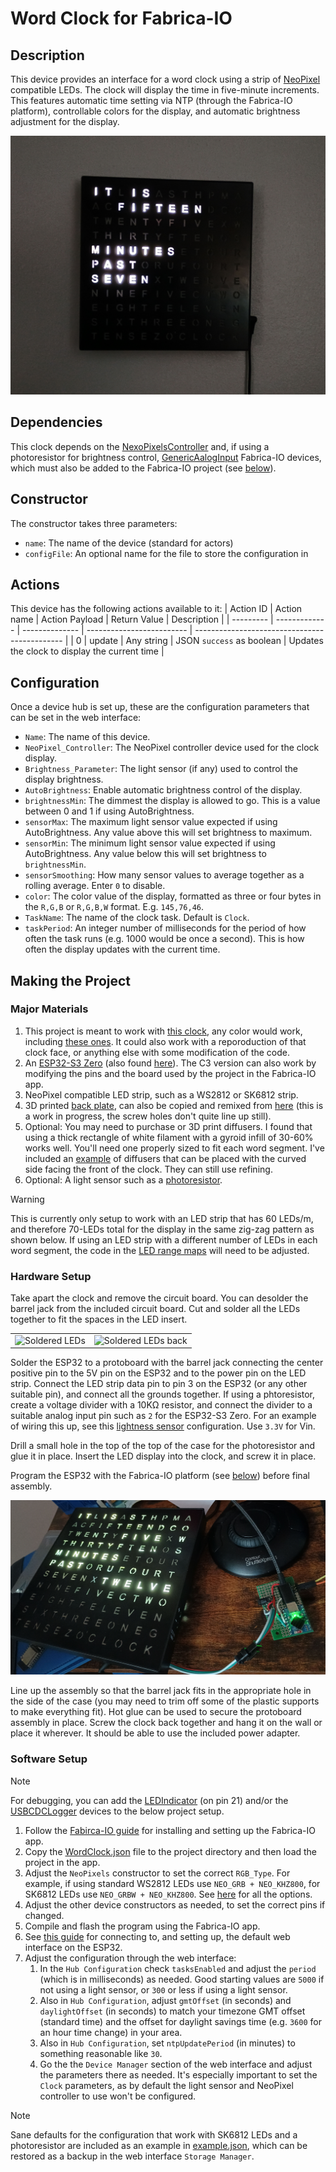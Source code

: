 # Word Clock for Fabrica-IO
## Description
This device provides an interface for a word clock using a strip of [NeoPixel](https://github.com/adafruit/Adafruit_NeoPixel) compatible LEDs. The clock will display the time in five-minute increments. This features automatic time setting via NTP (through the Fabrica-IO platform), controllable colors for the display, and automatic brightness adjustment for the display.

![Finished Clock](media/clock.jpg)

## Dependencies
This clock depends on the [NexoPixelsController](https://github.com/FabricaIO/actor-NeoPixelsController) and, if using a photoresistor for brightness control, [GenericAalogInput](https://github.com/FabricaIO/sensor-GenericAnalogInput) Fabrica-IO devices, which must also be added to the Fabrica-IO project (see [below](#software-setup)).

## Constructor
The constructor takes three parameters:
* `name`: The name of the device (standard for actors)
* `configFile`: An optional name for the file to store the configuration in

## Actions
This device has the following actions available to it:
| Action ID | Action name   | Action Payload | Return Value              | Description                                   |
| --------- | ------------- | -------------- | ------------------------- | --------------------------------------------- |
| 0         | update        | Any string     | JSON `success` as boolean | Updates the clock to display the current time |

## Configuration
Once a device hub is set up, these are the configuration parameters that can be set in the web interface:
* `Name`: The name of this device.
* `NeoPixel_Controller`: The NeoPixel controller device used for the clock display.
* `Brightness_Parameter`: The light sensor (if any) used to control the display brightness.
* `AutoBrightness`: Enable automatic brightness control of the display.
* `brightnessMin`: The dimmest the display is allowed to go. This is a value between 0 and 1 if using AutoBrightness.
* `sensorMax`: The maximum light sensor value expected if using AutoBrightness. Any value above this will set brightness to maximum.
* `sensorMin`: The minimum light sensor value expected if using AutoBrightness. Any value below this will set brightness to `brightnessMin`.
* `sensorSmoothing`: How many sensor values to average together as a rolling average. Enter `0` to disable.
* `color`: The color value of the display, formatted as three or four bytes in the `R,G,B` or `R,G,B,W` format. E.g. `145,76,46`.
* `TaskName`: The name of the clock task. Default is `Clock`.
* `taskPeriod`: An integer number of milliseconds for the period of how often the task runs (e.g. 1000 would be once a second). This is how often the display updates with the current time.

## Making the Project
### Major Materials
1. This project is meant to work with [this clock](https://www.amazon.com/Sharper-Electronic-Contemporary-Housewarming-Decoration/dp/B07NXWXQYH?), any color would work, including [these ones](https://www.amazon.com/Sharper-Image-Electronic-Display-Contemporary/dp/B07CD7S9PZ). It could also work with a reporoduction of that clock face, or anything else with some modification of the code.
2. An [ESP32-S3 Zero](https://www.waveshare.com/product/esp32-s3-zero.htm) (also found [here](https://www.aliexpress.us/item/3256806984814685.html)). The C3 version can also work by modifying the pins and the board used by the project in the Fabrica-IO app.
3. NeoPixel compatible LED strip, such as a WS2812 or SK6812 strip.
4. 3D printed [back plate](Clock-Insert-LED-Back.stl), can also be copied and remixed from [here](https://cad.onshape.com/documents/ec21d4738a26e97d46042a97/w/c5252cd16a113019a0dc78d1/e/b8a84b6399ae58831cb00727) (this is a work in progress, the screw holes don't quite line up still). 
5. Optional: You may need to purchase or 3D print diffusers. I found that using a thick rectangle of white filament with a gyroid infill of 30-60% works well. You'll need one properly sized to fit each word segment. I've included an [example](Diffuser.stl) of diffusers that can be placed with the curved side facing the front of the clock. They can still use refining.
6. Optional: A light sensor such as a [photoresistor](https://www.amazon.com/DIYables-Photocell-Photoresistor-Arduino-Raspberry/dp/B0CM5YNGSF).

> [!WARNING]
> This is currently only setup to work with an LED strip that has 60 LEDs/m, and therefore 70-LEDs total for the display in the same zig-zag pattern as shown below. If using an LED strip with a different number of LEDs in each word segment, the code in the [LED range maps](src/WordClock.h#L58) will need to be adjusted.

### Hardware Setup
Take apart the clock and remove the circuit board. You can desolder the barrel jack from the included circuit board. Cut and solder all the LEDs together to fit the spaces in the LED insert.

<table>
  <tr>
    <td><img src="media/leds.jpg" alt="Soldered LEDs"></td>
    <td><img src="media/ledsback.jpg" alt="Soldered LEDs back"></td>
  </tr>
</table>

Solder the ESP32 to a protoboard with the barrel jack connecting the center positive pin to the 5V pin on the ESP32 and to the power pin on the LED strip. Connect the LED strip data pin to pin 3 on the ESP32 (or any other suitable pin), and connect all the grounds together. If using a phtoresistor, create a voltage divider with a 10KΩ resistor, and connect the divider to a suitable analog input pin such as `2` for the ESP32-S3 Zero. For an example of wiring this up, see this [lightness sensor](https://makeabilitylab.github.io/physcomp/sensors/photoresistors.html#using-photoresistors-with-microcontrollers) configuration. Use `3.3V` for Vin.

Drill a small hole in the top of the top of the case for the photoresistor and glue it in place. Insert the LED display into the clock, and screw it in place.

Program the ESP32 with the Fabrica-IO platform (see [below](#software-setup)) before final assembly.

![Clock assembly](media/clockassembly.jpg)

Line up the assembly so that the barrel jack fits in the appropriate hole in the side of the case (you may need to trim off some of the plastic supports to make everything fit). Hot glue can be used to secure the protoboard assembly in place. Screw the clock back together and hang it on the wall or place it wherever. It should be able to use the included power adapter.

### Software Setup

> [!NOTE]
> For debugging, you can add the [LEDIndicator](https://github.com/FabricaIO/eventreceiver-LEDIndicator) (on pin 21) and/or the [USBCDCLogger](https://github.com/FabricaIO/logreceiver-USBCDCLogger) devices to the below project setup.  

1. Follow the [Fabirca-IO guide](https://github.com/FabricaIO/FabricaIO-App/wiki/App-Usage#using-the-fabrica-io-app) for installing and setting up the Fabrica-IO app.
2. Copy the [WordClock.json](WordClock.json) file to the project directory and then load the project in the app.
3. Adjust the `NeoPixels` constructor to set the correct `RGB_Type`. For example, if using standard WS2812 LEDs use `NEO_GRB + NEO_KHZ800`, for SK6812 LEDs use `NEO_GRBW + NEO_KHZ800`. See [here](https://github.com/adafruit/Adafruit_NeoPixel/blob/master/Adafruit_NeoPixel.h#L86) for all the options.
4. Adjust the other device constructors as needed, to set the correct pins if changed.
3. Compile and flash the program using the Fabrica-IO app.
6. See [this guide](https://github.com/FabricaIO/FabricaIO-esp32hub/wiki/WiFi-and-Web-Interface#connecting-to-wifi) for connecting to, and setting up, the default web interface on the ESP32.
7. Adjust the configuration through the web interface:
    1. In the `Hub Configuration` check `tasksEnabled` and adjust the `period` (which is in milliseconds) as needed. Good starting values are `5000` if not using a light sensor, or `300` or less if using a light sensor.
    2. Also in `Hub Configuration`, adjust `gmtOffset` (in seconds) and `daylightOffset` (in seconds) to match your timezone GMT offset (standard time) and the offset for daylight savings time (e.g. `3600` for an hour time change) in your area.
    3. Also in `Hub Configuration`, set `ntpUpdatePeriod` (in minutes) to something reasonable like `30`.
    4. Go the the `Device Manager` section of the web interface and adjust the parameters there as needed. It's especially important to set the `Clock` parameters, as by default the light sensor and NeoPixel controller to use won't be configured.

> [!NOTE]
> Sane defaults for the configuration that work with SK6812 LEDs and a photoresistor are included as an example in [example.json](example.json), which can be restored as a backup in the web interface `Storage Manager`.
